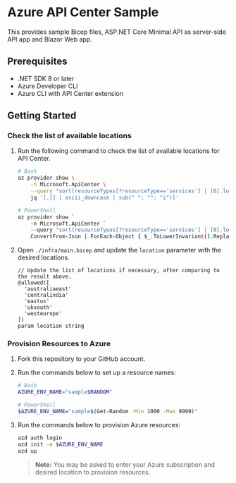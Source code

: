 # Azure API Center Sample

This provides sample Bicep files, ASP.NET Core Minimal API as server-side API app and Blazor Web app.

## Prerequisites

- .NET SDK 8 or later
- Azure Developer CLI
- Azure CLI with API Center extension

## Getting Started

### Check the list of available locations

1. Run the following command to check the list of available locations for API Center.

    ```bash
    # Bash
    az provider show \
        -n Microsoft.ApiCenter \
        --query "sort(resourceTypes[?resourceType=='services'] | [0].locations[? !(ends_with(@, 'EUAP'))])" | \
        jq '[.[] | ascii_downcase | sub(" "; ""; "i")]'

    # PowerShell
    az provider show `
        -n Microsoft.ApiCenter `
        --query "sort(resourceTypes[?resourceType=='services'] | [0].locations[? !(ends_with(@, 'EUAP'))])" | `
        ConvertFrom-Json | ForEach-Object { $_.ToLowerInvariant().Replace(" ", "") } | ConvertTo-Json
    ```

1. Open `./infra/main.bicep` and update the `location` parameter with the desired locations.

    ```bicep
    // Update the list of locations if necessary, after comparing to the result above.
    @allowed([
      'australiaeast'
      'centralindia'
      'eastus'
      'uksouth'
      'westeurope'
    ])
    param location string
    ```

### Provision Resources to Azure

1. Fork this repository to your GitHub account.
2. Run the commands below to set up a resource names:

    ```bash
    # Bash
    AZURE_ENV_NAME="sample$RANDOM"
 
    # PowerShell
    $AZURE_ENV_NAME="sample$(Get-Random -Min 1000 -Max 9999)"
    ```

3. Run the commands below to provision Azure resources:

    ```bash
    azd auth login
    azd init -e $AZURE_ENV_NAME
    azd up
    ```

   > **Note:** You may be asked to enter your Azure subscription and desired location to provision resources.
